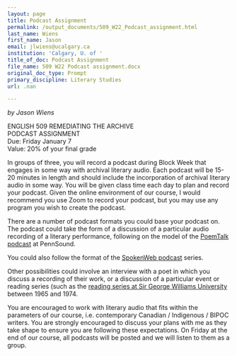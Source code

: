 ```yaml
---
layout: page
title: Podcast Assignment
permalink: /output_documents/509_W22_Podcast_assignment.html
last_name: Wiens
first_name: Jason
email: jlwiens@ucalgary.ca
institution: 'Calgary, U. of '
title_of_doc: Podcast Assignment
file_name: 509 W22 Podcast assignment.docx
original_doc_type: Prompt
primary_discipline: Literary Studies
url: .nan

---
```


*by Jason Wiens* 

ENGLISH 509 REMEDIATING THE ARCHIVE   
PODCAST ASSIGNMENT   
Due: Friday January 7   
Value: 20% of your final grade  

In groups of three, you will record a podcast during Block Week that
engages in some way with archival literary audio. Each podcast will be
15-20 minutes in length and should include the incorporation of archival
literary audio in some way. You will be given class time each day to
plan and record your podcast. Given the online environment of our
course, I would recommend you use Zoom to record your podcast, but you
may use any program you wish to create the podcast.

There are a number of podcast formats you could base your podcast on.
The podcast could take the form of a discussion of a particular audio
recording of a literary performance, following on the model of the
[PoemTalk podcast](http://writing.upenn.edu/pennsound/podcasts.php) at PennSound.

You could also follow the format of the [SpokenWeb podcast](https://spokenweb.ca/podcast/episodes/) series.


Other possibilities could involve an interview with a poet in which you
discuss a recording of their work, or a discussion of a particular event
or reading series (such as the [reading series at Sir George Williams
University](https://montreal.spokenweb.ca/sgw-poetry-readings/) between 1965 and 1974.

You are encouraged to work with literary audio that fits within the
parameters of our course, i.e. contemporary Canadian / Indigenous /
BIPOC writers. You are strongly encouraged to discuss your plans with me
as they take shape to ensure you are following these expectations. On
Friday at the end of our course, all podcasts will be posted and we will
listen to them as a group.
